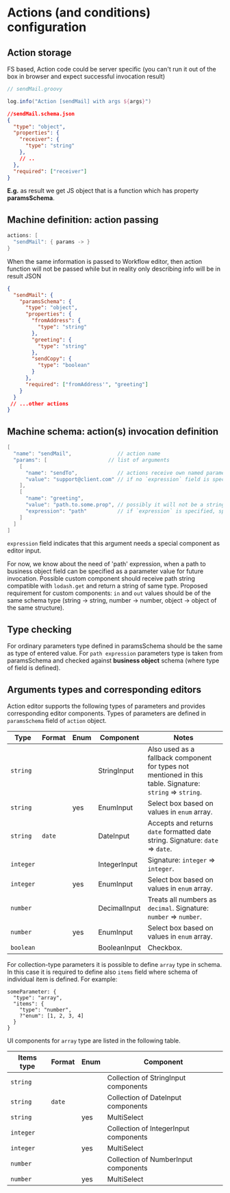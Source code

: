 Actions (and conditions) configuration
========

Action storage
--------------
FS based, Action code could be server specific
(you can't run it out of the box in browser and expect successful invocation result)

```groovy
// sendMail.groovy

log.info("Action [sendMail] with args ${args}")
```

```json
//sendMail.schema.json
{
  "type": "object",
  "properties": {
    "receiver": {
      "type": "string"
    },
    // ..
  },
  "required": ["receiver"]
}
```

**E.g.** as result we get JS object that is a function which has property __paramsSchema__.

Machine definition: action passing
----------------------------------

```groovy
actions: [
  "sendMail": { params -> }
}
```

When the same information is passed to Workflow editor, then action function will not be passed while but in reality only describing info will be in result JSON
```json
{
  "sendMail": {
    "paramsSchema": {
      "type": "object",
      "properties": {
        "fromAddress": {
          "type": "string"
        },
        "greeting": {
          "type": "string"
        },
        "sendCopy": {
          "type": "boolean"
        }
      },
      "required": ["fromAddress'", "greeting"]
    }
  }
 // ...other actions
}
```

Machine schema: action(s) invocation definition
----------------------------------------------

```groovy
[
  "name": "sendMail",               // action name
  "params": [                    // list of arguments
    [
      "name": "sendTo",             // actions receive own named parameters along with implicit ones (object, from, to, event, context...)
      "value": "support@client.com" // if no `expression` field is specified, `value` is directly mapped to value passed to editor
    ],
    [
      "name": "greeting",
      "value": "path.to.some.prop", // possibly it will not be a string but object (?), will see later
      "expression": "path"          // if `expression` is specified, special rules are applied to value (see below); later
    ]
  ]
]
```

`expression` field indicates that this argument needs a special component as editor input.

For now, we know about the need of 'path' expression, when a path to business object field can be specified as a parameter value for future invocation. Possible custom component should receive path string compatible with `lodash.get` and return a string of same type.
Proposed requirement for custom components: `in` and `out` values should be of the same schema type (string -> string, number -> number, object -> object of the same structure).


Type checking
--------------
For ordinary parameters type defined in paramsSchema should be the same as type of entered value.
For `path expression` parameters type is taken from paramsSchema and checked against **business object** schema (where type of field is defined).


Arguments types and corresponding editors
--------------
Action editor supports the following types of parameters and provides corresponding editor components. Types of parameters are defined in `paramsSchema` field of `action` object.

| Type        | Format | Enum | Component | Notes  |
| ------------- | --------- | ------- | --------- | ----- |
| `string`      |  |  | StringInput | Also used as a fallback component for types not mentioned in this table. Signature: `string` => `string`. |
| `string` |  | yes | EnumInput | Select box based on values in `enum` array. |
| `string` | `date` |  | DateInput | Accepts and returns `date` formatted date string. Signature: `date` => `date`.|
| `integer`      |  |  | IntegerInput | Signature: `integer` => `integer`. |
| `integer` |  | yes | EnumInput | Select box based on values in `enum` array. |
| `number` |  |  | DecimalInput | Treats all numbers as `decimal`. Signature: `number` => `number`. |
| `number` |  | yes | EnumInput | Select box based on values in `enum` array. |
| `boolean` |  |  | BooleanInput | Checkbox. |

For collection-type parameters it is possible to define `array` type in schema. In this case it is required to define also `items` field where schema of individual item is defined. For example:

```
someParameter: {
  "type": "array",
  "items": {
    "type": "number",
    ?"enum": [1, 2, 3, 4]
  }
}
```

UI components for `array` type are listed in the following table.

| Items type | Format | Enum | Component |
| ------------- | --------- | --------- | ------- |
| `string` |  |  | Collection of StringInput components |
| `string` | `date` |  | Collection of DateInput components |
| `string` |  | yes | MultiSelect |
| `integer` |  |   | Collection of IntegerInput components |
| `integer` |  |  yes | MultiSelect |
| `number` |  |  | Collection of NumberInput components |
| `number` |  | yes | MultiSelect |



